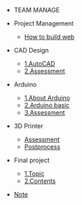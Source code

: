 <!-- 侧边栏 docs/_sidebar.md -->


- TEAM MANAGE

 + Project Management
      
      - [How to build web](class/1pm/1pm-web.md)
      
 + CAD Design
      
      - [1.AutoCAD](class/2cad/cad.md)
      - [2.Assessment](class/2cad/3d.md)
     
+ Arduino
  - [1.About Arduino](https://www.arduino.cc/)
  - [2.Arduino basic](https://www.nexmaker.com/doc/5arduino/arduino_basic.html)
  - [3.Assessment](https://www.nexmaker.com/doc/5arduino/assessment.html) 
  
+ 3D Printer 
   - [Assessment](class/2cad/cadass.md)
   - [Postprocess](class/2cad/process.md)

+ Final project
   - [1.Topic](project/assessment.md)
   - [2.Contents](project/intro.md)

+ [Note](class/1pm/doing.md)